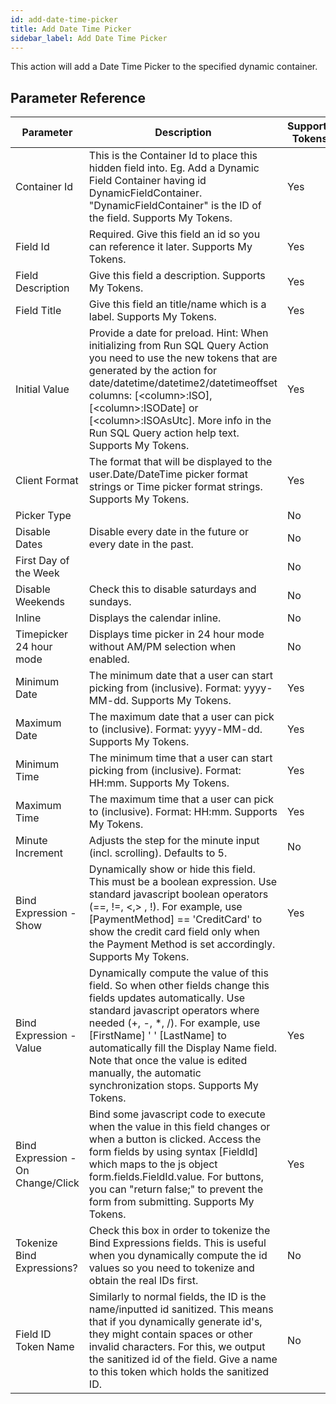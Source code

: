 ```yaml
---
id: add-date-time-picker
title: Add Date Time Picker
sidebar_label: Add Date Time Picker
---
```



This action will add a Date Time Picker to the specified dynamic container.

## Parameter Reference
| Parameter | Description | Supports Tokens | Default |
| -- | -- | -- | -- |
| Container Id | This is the Container Id to place this hidden field into. Eg. Add a Dynamic Field Container having id DynamicFieldContainer. "DynamicFieldContainer" is the ID of the field. Supports My Tokens. | Yes | None |
| Field Id | Required. Give this field an id so you can reference it later. Supports My Tokens. | Yes | None |
| Field Description | Give this field a description. Supports My Tokens. | Yes | None |
| Field Title | Give this field an title/name which is a label. Supports My Tokens. | Yes | None |
| Initial Value | Provide a date for preload. Hint: When initializing from Run SQL Query Action you need to use the new tokens that are generated by the action for date/datetime/datetime2/datetimeoffset columns: [&lt;column&gt;:ISO], [&lt;column&gt;:ISODate] or [&lt;column&gt;:ISOAsUtc]. More info in the Run SQL Query action help text. Supports My Tokens. | Yes | None |
| Client Format | The format that will be displayed to the user.Date/DateTime picker format strings or Time picker format strings. Supports My Tokens. | Yes | None |
| Picker Type |  | No | dateandtime |
| Disable Dates | Disable every date in the future or every date in the past. | No | none |
| First Day of the Week |  | No | sunday |
| Disable Weekends | Check this to disable saturdays and sundays. | No | false |
| Inline | Displays the calendar inline. | No | false |
| Timepicker 24 hour mode | Displays time picker in 24 hour mode without AM/PM selection when enabled. | No | false |
| Minimum Date | The minimum date that a user can start picking from (inclusive). Format: yyyy-MM-dd. Supports My Tokens. | Yes | None |
| Maximum Date | The maximum date that a user can pick to (inclusive). Format: yyyy-MM-dd. Supports My Tokens. | Yes | None |
| Minimum Time | The minimum time that a user can start picking from (inclusive). Format: HH:mm. Supports My Tokens. | Yes | None |
| Maximum Time | The maximum time that a user can pick to (inclusive). Format: HH:mm. Supports My Tokens. | Yes | None |
| Minute Increment | Adjusts the step for the minute input (incl. scrolling). Defaults to 5. | No | 5 |
| Bind Expression - Show | Dynamically show or hide this field. This must be a boolean expression. Use standard javascript boolean operators (==, !=, &#x3C;,&#x3E; , !). For example, use [PaymentMethod] == &#x27;CreditCard&#x27; to show the credit card field only when the Payment Method is set accordingly. Supports My Tokens. | Yes | None |
| Bind Expression - Value | Dynamically compute the value of this field. So when other fields change this fields updates automatically. Use standard javascript operators where needed (+, -, *, /). For example, use [FirstName] &#x27; &#x27; [LastName] to automatically fill the Display Name field. Note that once the value is edited manually, the automatic synchronization stops. Supports My Tokens. | Yes | None |
| Bind Expression - On Change/Click | Bind some javascript code to execute when the value in this field changes or when a button is clicked. Access the form fields by using syntax [FieldId] which maps to the js object form.fields.FieldId.value. For buttons, you can &#x22;return false;&#x22; to prevent the form from submitting. Supports My Tokens. | Yes | None |
| Tokenize Bind Expressions? | Check this box in order to tokenize the Bind Expressions fields. This is useful when you dynamically compute the id values so you need to tokenize and obtain the real IDs first. | No | None |
| Field ID Token Name | Similarly to normal fields, the ID is the name/inputted id sanitized. This means that if you dynamically generate id's, they might contain spaces or other invalid characters. For this, we output the sanitized id of the field. Give a name to this token which holds the sanitized ID. | No | None |
